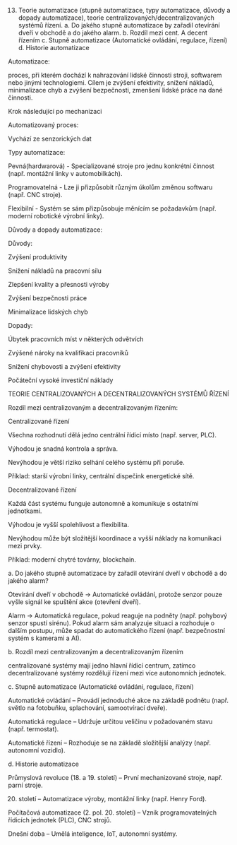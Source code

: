 13. Teorie automatizace (stupně automatizace, typy automatizace, důvody a dopady automatizace), teorie centralizovaných/decentralizovaných systémů řízení. a. Do jakého stupně automatizace by zařadil otevírání dveří v obchodě a do jakého alarm. b. Rozdíl mezi cent. A decent řízením c. Stupně automatizace (Automatické ovládání, regulace, řízení) d. Historie automatizace



Automatizace:

proces, při kterém dochází k nahrazování lidské činnosti stroji, softwarem nebo jinými technologiemi. Cílem je zvýšení efektivity, snížení nákladů, minimalizace chyb a zvýšení bezpečnosti, zmenšení lidské práce na dané činnosti.

Krok následující po mechanizaci

Automatizovaný proces:

Vychází ze senzorických dat

Typy automatizace:

Pevná(hardwarová) - Specializované stroje pro jednu konkrétní činnost (např. montážní linky v automobilkách). 

Programovatelná - Lze ji přizpůsobit různým úkolům změnou softwaru (např. CNC stroje). 

Flexibilní - Systém se sám přizpůsobuje měnícím se požadavkům (např. moderní robotické výrobní linky). 

Důvody a dopady automatizace:

Důvody:

Zvýšení produktivity 

Snížení nákladů na pracovní sílu 

Zlepšení kvality a přesnosti výroby 

Zvýšení bezpečnosti práce 

Minimalizace lidských chyb 

Dopady:

Úbytek pracovních míst v některých odvětvích 

Zvýšené nároky na kvalifikaci pracovníků 

Snížení chybovosti a zvýšení efektivity 

Počáteční vysoké investiční náklady 























TEORIE CENTRALIZOVANÝCH A DECENTRALIZOVANÝCH SYSTÉMŮ ŘÍZENÍ



Rozdíl mezi centralizovaným a decentralizovaným řízením: 

Centralizované řízení 

Všechna rozhodnutí dělá jedno centrální řídicí místo (např. server, PLC). 

Výhodou je snadná kontrola a správa. 

Nevýhodou je větší riziko selhání celého systému při poruše. 

Příklad: starší výrobní linky, centrální dispečink energetické sítě. 

Decentralizované řízení 

Každá část systému funguje autonomně a komunikuje s ostatními jednotkami. 

Výhodou je vyšší spolehlivost a flexibilita. 

Nevýhodou může být složitější koordinace a vyšší náklady na komunikaci mezi prvky. 

Příklad: moderní chytré továrny, blockchain. 





a. Do jakého stupně automatizace by zařadil otevírání dveří v obchodě a do jakého alarm? 

Otevírání dveří v obchodě → Automatické ovládání, protože senzor pouze vyšle signál ke spuštění akce (otevření dveří). 

Alarm → Automatická regulace, pokud reaguje na podněty (např. pohybový senzor spustí sirénu). Pokud alarm sám analyzuje situaci a rozhoduje o dalším postupu, může spadat do automatického řízení (např. bezpečnostní systém s kamerami a AI). 

b. Rozdíl mezi centralizovaným a decentralizovaným řízením 

centralizované systémy mají jedno hlavní řídicí centrum, zatímco decentralizované systémy rozdělují řízení mezi více autonomních jednotek. 

c. Stupně automatizace (Automatické ovládání, regulace, řízení) 

Automatické ovládání – Provádí jednoduché akce na základě podnětu (např. světlo na fotobuňku, splachování, samootvírací dveře). 

Automatická regulace – Udržuje určitou veličinu v požadovaném stavu (např. termostat). 

Automatické řízení – Rozhoduje se na základě složitější analýzy (např. autonomní vozidlo). 

d. Historie automatizace 

Průmyslová revoluce (18. a 19. století) – První mechanizované stroje, např. parní stroje. 

20. století – Automatizace výroby, montážní linky (např. Henry Ford). 

Počítačová automatizace (2. pol. 20. století) – Vznik programovatelných řídicích jednotek (PLC), CNC strojů. 

Dnešní doba – Umělá inteligence, IoT, autonomní systémy. 



